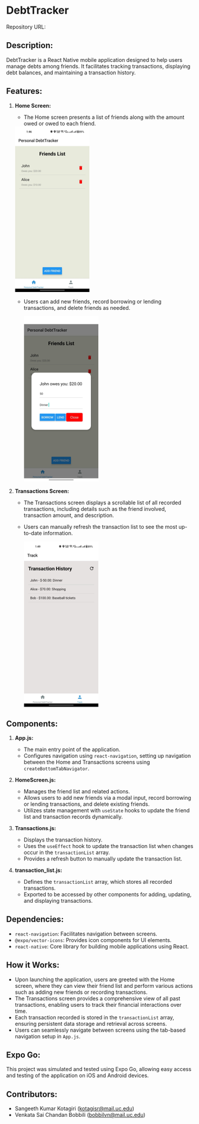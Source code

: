 # DebtTracker
Repository URL: 

## Description:
DebtTracker is a React Native mobile application designed to help users manage debts among friends. It facilitates tracking transactions, displaying debt balances, and maintaining a transaction history.

## Features:
1. **Home Screen:**
   - The Home screen presents a list of friends along with the amount owed or owed to each friend.
     
  
    <img src="screenshots/homescreen.jpeg" alt="Home Screen" width="200">

     
   - Users can add new friends, record borrowing or lending transactions, and delete friends as needed.

     <img src="screenshots/record.jpeg" alt="Transaction Record" width="200">

     

1. **Transactions Screen:**
   - The Transactions screen displays a scrollable list of all recorded transactions, including details such as the friend involved, transaction amount, and description.
   - Users can manually refresh the transaction list to see the most up-to-date information.
  
      <img src="screenshots/transactions.jpeg" alt="Transactions history" width="200">

## Components:
1. **App.js:**
   - The main entry point of the application.
   - Configures navigation using `react-navigation`, setting up navigation between the Home and Transactions screens using `createBottomTabNavigator`.

2. **HomeScreen.js:**
   - Manages the friend list and related actions.
   - Allows users to add new friends via a modal input, record borrowing or lending transactions, and delete existing friends.
   - Utilizes state management with `useState` hooks to update the friend list and transaction records dynamically.

3. **Transactions.js:**
   - Displays the transaction history.
   - Uses the `useEffect` hook to update the transaction list when changes occur in the `transactionList` array.
   - Provides a refresh button to manually update the transaction list.

4. **transaction_list.js:**
   - Defines the `transactionList` array, which stores all recorded transactions.
   - Exported to be accessed by other components for adding, updating, and displaying transactions.

## Dependencies:
- `react-navigation`: Facilitates navigation between screens.
- `@expo/vector-icons`: Provides icon components for UI elements.
- `react-native`: Core library for building mobile applications using React.

## How it Works:
- Upon launching the application, users are greeted with the Home screen, where they can view their friend list and perform various actions such as adding new friends or recording transactions.
- The Transactions screen provides a comprehensive view of all past transactions, enabling users to track their financial interactions over time.
- Each transaction recorded is stored in the `transactionList` array, ensuring persistent data storage and retrieval across screens.
- Users can seamlessly navigate between screens using the tab-based navigation setup in `App.js`.

## Expo Go:
This project was simulated and tested using Expo Go, allowing easy access and testing of the application on iOS and Android devices.

## Contributors:
- Sangeeth Kumar Kotagiri (kotagisr@mail.uc.edu)
- Venkata Sai Chandan Bobbili (bobbilvn@mail.uc.edu)

